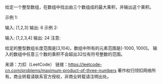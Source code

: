 给定一个整型数组，在数组中找出由三个数组成的最大乘积，并输出这个乘积。

示例 1:

输入: [1,2,3]
输出: 6
示例 2:

输入: [1,2,3,4]
输出: 24
注意:

给定的整型数组长度范围是[3,104]，数组中所有的元素范围是[-1000, 1000]。
输入的数组中任意三个数的乘积不会超出32位有符号整数的范围。

来源：力扣（LeetCode）
链接：https://leetcode-cn.com/problems/maximum-product-of-three-numbers
著作权归领扣网络所有。商业转载请联系官方授权，非商业转载请注明出处。